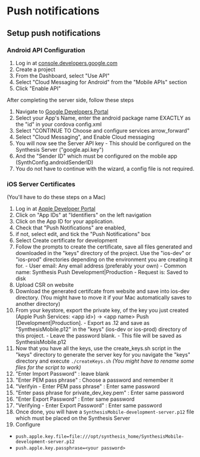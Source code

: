 # Push notifications

## Setup push notifications

### Android API Configuration
1. Log in at [console.developers.google.com](https://console.developers.google.com)
2. Create a project
3. From the Dashboard, select "Use API"
4. Select "Cloud Messaging for Android" from the "Mobile APIs" section
5. Click "Enable API"

After completing the server side, follow these steps

1. Navigate to [Google Developers Portal](https://developers.google.com/mobile/add?platform=android)
2. Select your App's Name, enter the android package name EXACTLY as the "id" in your cordova config.xml
3. Select "CONTINUE TO Choose and configure services arrow_forward"
4. Select "Cloud Messaging", and Enable Cloud messaging
5. You will now see the Server API key - This should be configured on the Synthesis Server ("google.api.key")
6. And the "Sender ID" which must be configured on the mobile app (SynthConfig.androidSenderID)
7. You do not have to continue with the wizard, a config file is not required.

### iOS Server Certificates
(You'll have to do these steps on a Mac)

1. Log in at [Apple Developer Portal](https://developer.apple.com)
2. Click on "App IDs" at "Identifiers" on the left navigation
3. Click on the App ID for your application.
4. Check that "Push Notifications" are enabled,
  1. if not, select edit, and tick the "Push Notifications" box
  2. Select Create certificate for development
  3. Follow the prompts to create the certificate, save all files generated and downloaded in the "keys" directory of the project. Use the "ios-dev" or "ios-prod" directories depending on the environment you are creating it for.
    - User email: Any email address (preferably your own)
    - Common name: Synthesis Push Development|Production
    - Request is: Saved to disk
  4. Upload CSR on website
  5. Download the generated certifcate from website and save into ios-dev directory. (You might have to move it if your Mac automatically saves to another directory)
  6. From your keystore, export the private key, of the key you just created (Apple Push Services: \<app id\>) -\> \<app name\> Push [Development|Production].
    - Export as .12 and save as "SynthesisMobile.p12" in the "keys" (ios-dev or ios-prod) directory of this project.
    - Leave the password blank.
    - This file will be saved as SynthesisMobile.p12
5. Now that you have all the keys, use the create_keys.sh script in the "keys" directory to generate the server key for you navigate the "keys" directory and execute `./createKeys.sh`
*(You might have to rename some files for the script to work)*
  1. "Enter Import Password" : leave blank
  2. "Enter PEM pass phrase" : Choose a password and remember it
  3. "Verifyin - Enter PEM pass phrase" : Enter same password
  4. "Enter pass phrase for private_dev_key.pem" : Enter same password
  5. "Enter Export Password" : Enter same password
  6. "Verifying - Enter Export Password" : Enter same password
6. Once done, you will have a `SynthesisMobile-development-server.p12` file which must be placed on the Synthesis Server
7. Configure
 * `push.apple.key.file=file:///opt/synthesis_home/SynthesisMobile-development-server.p12`
 * `push.apple.key.passphrase=<your password>`
